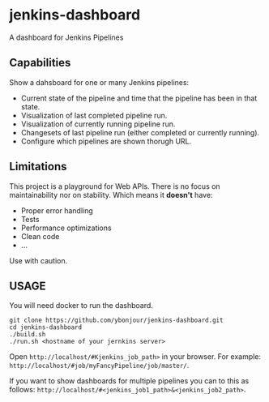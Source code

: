 # jenkins-dashboard
A dashboard for Jenkins Pipelines


## Capabilities
Show a dahsboard for one or many Jenkins pipelines:
- Current state of the pipeline and time that the pipeline has been in that state.
- Visualization of last completed pipeline run.
- Visualization of currently running pipeline run.
- Changesets of last pipeline run (either completed or currently running).
- Configure which pipelines are shown thorugh URL.

## Limitations
This project is a playground for Web APIs. There is no focus on maintainability nor on stability.
Which means it **doesn't** have:
- Proper error handling
- Tests
- Performance optimizations
- Clean code
- ...

Use with caution.

## USAGE
You will need docker to run the dashboard.
```
git clone https://github.com/ybonjour/jenkins-dashboard.git
cd jenkins-dashboard
./build.sh
./run.sh <hostname of your jernkins server>
```

Open `http://localhost/#Kjenkins_job_path>` in your browser. For example:
`http://localhost/#job/myFancyPipeline/job/master/`.

If you want to show dashboards for multiple pipelines you can to this as follows:
`http://localhost/#<jenkins_job1_path>&<jenkins_job2_path>`.




